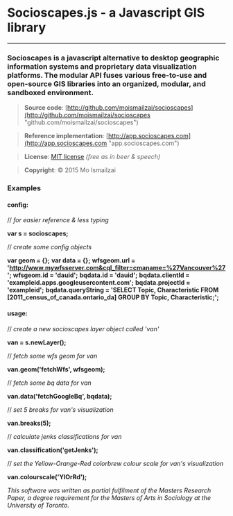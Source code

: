 # Socioscapes.js  -  a Javascript GIS library
***

### Socioscapes is a javascript alternative to desktop geographic information systems and proprietary data visualization platforms. The modular API fuses various free-to-use and open-source GIS libraries into an organized, modular, and sandboxed environment.

>**Source code**:     [http://github.com/moismailzai/socioscapes](http://github.com/moismailzai/socioscapes "github.com/moismailzai/socioscapes")

>**Reference implementation**:  [http://app.socioscapes.com](http://app.socioscapes.com "app.socioscapes.com")
  
>**License**:         [MIT license](http://opensource.org/licenses/MIT "MIT license") *(free as in beer & speech)*
   
>**Copyright**:       &copy; 2015 Mo Ismailzai

### Examples

#### config:
// *for easier reference & less typing*

**var s = socioscapes;**
 
// *create some config objects*

**var geom = {};** 
**var data = {};**
**wfsgeom.url = 'http://www.mywfsserver.com&cql_filter=cmaname=%27Vancouver%27';** 
**wfsgeom.id = 'dauid';** 
**bqdata.id = 'dauid';**
**bqdata.clientId = 'exampleid.apps.googleusercontent.com';**
**bqdata.projectId = 'exampleid';** 
**bqdata.queryString = 'SELECT Topic, Characteristic FROM [2011_census_of_canada.ontario_da] GROUP BY Topic, Characteristic;';**


#### usage:  
// *create a new socioscapes layer object called 'van'*

**van = s.newLayer();**

// *fetch some wfs geom for van*

**van.geom('fetchWfs', wfsgeom);**

// *fetch some bq data for van*

**van.data('fetchGoogleBq', bqdata);**

// *set 5 breaks for van's visualization*

**van.breaks(5);**

// *calculate jenks classifications for van*

**van.classification('getJenks');**

// *set the Yellow-Orange-Red colorbrew colour scale for van's visualization*

**van.colourscale('YlOrRd');**


*This software was written as partial fulfilment of the Masters Research Paper, a degree requirement for the Masters of Arts in Sociology at the University of Toronto.*